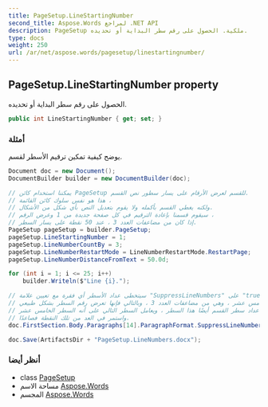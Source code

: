 ```yaml
---
title: PageSetup.LineStartingNumber
second_title: Aspose.Words لمراجع .NET API
description: PageSetup ملكية. الحصول على رقم سطر البداية أو تحديده.
type: docs
weight: 250
url: /ar/net/aspose.words/pagesetup/linestartingnumber/
---
```

## PageSetup.LineStartingNumber property

الحصول على رقم سطر البداية أو تحديده.

```csharp
public int LineStartingNumber { get; set; }
```

### أمثلة

يوضح كيفية تمكين ترقيم الأسطر لقسم.

```csharp
Document doc = new Document();
DocumentBuilder builder = new DocumentBuilder(doc);

// يمكننا استخدام كائن PageSetup للقسم لعرض الأرقام على يسار سطور نص القسم.
// هذا هو نفس سلوك كائن القائمة ،
// ولكنه يغطي القسم بأكمله ولا يقوم بتعديل النص بأي شكل من الأشكال.
// سيقوم قسمنا بإعادة الترقيم في كل صفحة جديدة من 1 وعرض الرقم ،
// إذا كان من مضاعفات العدد 3 ، عند 50 نقطة على يسار السطر.
PageSetup pageSetup = builder.PageSetup;
pageSetup.LineStartingNumber = 1;
pageSetup.LineNumberCountBy = 3;
pageSetup.LineNumberRestartMode = LineNumberRestartMode.RestartPage;
pageSetup.LineNumberDistanceFromText = 50.0d;

for (int i = 1; i <= 25; i++)
    builder.Writeln($"Line {i}.");

// سيتخطى عداد الأسطر أي فقرة مع تعيين علامة "SuppressLineNumbers" على "true".
// هذه الفقرة موجودة في السطر الخامس عشر ، وهي من مضاعفات العدد 3 ، وبالتالي فإنها تعرض رقم السطر بشكل طبيعي.
// سيتجاهل عداد سطر القسم أيضًا هذا السطر ، ويعامل السطر التالي على أنه السطر الخامس عشر ،
// واستمر في العد من تلك النقطة فصاعدًا.
doc.FirstSection.Body.Paragraphs[14].ParagraphFormat.SuppressLineNumbers = true;

doc.Save(ArtifactsDir + "PageSetup.LineNumbers.docx");
```

### أنظر أيضا

* class [PageSetup](../)
* مساحة الاسم [Aspose.Words](../../pagesetup/)
* المجسم [Aspose.Words](../../../)


